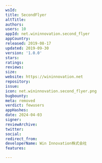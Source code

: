 ```yaml
---
wsId: 
title: SecondFlyer
altTitle: 
authors: 
users: 10
appId: net.wininnovation.second_flyer
appCountry: 
released: 2019-08-17
updated: 2019-09-30
version: '1.0.0'
stars: 
ratings: 
reviews: 
size: 
website: https://wininnovation.net
repository: 
issue: 
icon: net.wininnovation.second_flyer.png
bugbounty: 
meta: removed
verdict: fewusers
appHashes: 
date: 2024-04-03
signer: 
reviewArchive: 
twitter: 
social: 
redirect_from: 
developerName: Win Innovation株式会社
features: 

---
```


